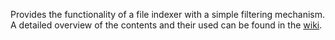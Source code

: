 Provides the functionality of a file indexer with a simple filtering mechanism. A detailed overview of the contents and their used can be found in the [wiki](https://github.com/Narumikazuchi/Neon.FileIndexer/wiki).
